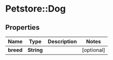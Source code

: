 # Petstore::Dog

## Properties
Name | Type | Description | Notes
------------ | ------------- | ------------- | -------------
**breed** | **String** |  | [optional] 


